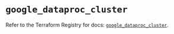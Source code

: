 # `google_dataproc_cluster`

Refer to the Terraform Registry for docs: [`google_dataproc_cluster`](https://registry.terraform.io/providers/hashicorp/google/5.36.0/docs/resources/dataproc_cluster).
